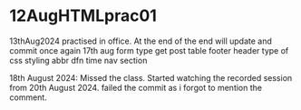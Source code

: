 # 12AugHTMLprac01
13thAug2024 practised in office.
At the end of the end will update and commit once again
17th aug
form type get post 
table
footer header
type of css styling
abbr dfn time 
nav
section

18th August 2024: Missed the class.
Started watching the recorded session from 20th August 2024.
failed the commit as i forgot to mention the comment.



